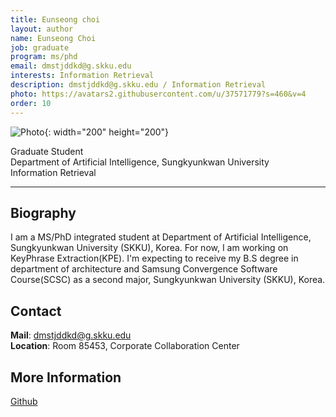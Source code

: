 ```yaml
---
title: Eunseong choi
layout: author
name: Eunseong Choi
job: graduate
program: ms/phd
email: dmstjddkd@g.skku.edu
interests: Information Retrieval
description: dmstjddkd@g.skku.edu / Information Retrieval
photo: https://avatars2.githubusercontent.com/u/37571779?s=460&v=4
order: 10
---
```


<!-- Post name should be this form: name.md
        For example, Gildong Hong.md -->

<!-- Fill the contents where --Fill-- exists -->
<!-- The example is in '_authors/Jongwuk Lee.md' or '_authors/Jiwoo Kim.md'>

<!-- For 'name' front matter, follow this format: Gildong Hong -->
<!-- For 'job' front matter, choose the one of these: professor / graduate / undergraduate / alumni -->
<!-- For 'description' front matter, write down your email address and areas of interests.
        Email address is nessecary for graduate students.
        Follow this format: example@skku.edu / Computer Science -->

![Photo](https://avatars2.githubusercontent.com/u/37571779?s=460&v=4){: width="200" height="200"}
<!-- <img src="https://avatars0.githubusercontent.com/u/25289309?s=400&u=d601c0ceaae072c664d6abcff3383f435de51c97&v=4" width="200" height="200"> -->

Graduate Student<br>Department of Artificial Intelligence, Sungkyunkwan University<br>Information Retrieval

<!-- If you have a photo, then write that url in (). Photo can be anything with 200x200 size. -->
<!-- Fill the position, institution/department, interests
        For example, Graduate Student<br>Department of Software, Sungkyunkwan University<br>Recommender Systems, Natural Language Processing, Neuroimaging Analysis and Understanding -->

<hr>

## Biography

I am a MS/PhD integrated student at Department of Artificial Intelligence, Sungkyunkwan University (SKKU), Korea. For now, I am working on KeyPhrase Extraction(KPE).
I'm expecting to receive my B.S degree in department of architecture and Samsung Convergence Software Course(SCSC) as a second major, Sungkyunkwan University (SKKU), Korea.

 <!-- Write your own biography contents. -->


## Contact
**Mail**: dmstjddkd@g.skku.edu <!-- Write your own email address -->
<br>
**Location**: Room 85453, Corporate Collaboration Center <!-- 85453 or your location address -->

## More Information
[Github](https://github.com/dmstjddkd)

<!-- If you have some personal websites, then write the url here. -->
<!-- If you don't have them, then remove a line '[Personal Website](--Fill--)' -->
